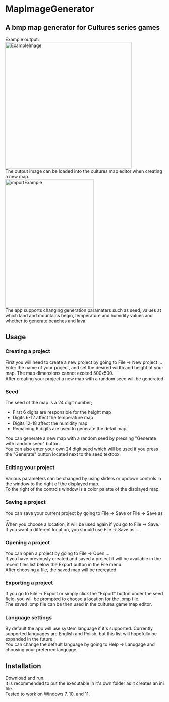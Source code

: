 # MapImageGenerator
## A bmp map generator for Cultures series games
Example output:\
<img width="400" height="400" alt="ExampleImage" src="https://github.com/user-attachments/assets/ab7a0f98-6c65-4e5c-a45d-f52c2c606462" />\
The output image can be loaded into the cultures map editor when creating a new map.\
<img width="281" height="406" alt="importExample" src="https://github.com/user-attachments/assets/b041bcbd-65b2-4293-9209-a144a260449d" />\
The app supports changing generation paramaters such as seed, values at which land and mountains begin, temperature and humidity values and whether to generate beaches and lava.
## Usage
### Creating a project
First you will need to create a new project by going to File -> New project ...\
Enter the name of your project, and set the desired width and height of your map. The map dimensions cannot exceed 500x500.\
After creating your project a new map with a random seed will be generated
### Seed
The seed of the map is a 24 digit number;
* First 6 digits are responsible for the height map
* Digits 6-12 affect the temperature map
* Digits 12-18 affect the humidity map
* Remaining 6 digits are used to generate the detail map
<!-- end of the list -->
You can generate a new map with a random seed by pressing "Generate with random seed" button.\
You can also enter your own 24 digit seed which will be used if you press the "Generate" button located next to the seed textbox.
### Editing your project
Various parameters can be changed by using sliders or updown controls in the window to the right of the displayed map.\
To the right of the controls window is a color palette of the displayed map.
### Saving a project
You can save your current project by going to File -> Save or File -> Save as ...\
When you choose a location, it will be used again if you go to File -> Save.\
If you want a different location, you should use File -> Save as ...
### Opening a project
You can open a project by going to File -> Open ...\
If you have previously created and saved a project it will be available in the recent files list below the Export button in the File menu.\
After choosing a file, the saved map will be recreated.
### Exporting a project
If you go to File -> Export or simply click the "Export" button under the seed field, you will be prompted to choose a location for the .bmp file.\
The saved .bmp file can be then used in the cultures game map editor.
### Language settings
By default the app will use system language if it's supported. Currently supported languages are English and Polish, but this list will hopefully be expanded in the future.\
You can change the default language by going to Help -> Lanugage and choosing your preferred language.
## Installation
Download and run.\
It is recommended to put the executable in it's own folder as it creates an ini file.\
Tested to work on Windows 7, 10, and 11.